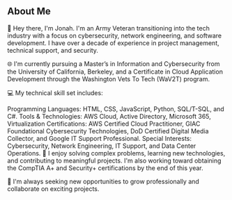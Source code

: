 ## About Me

👋 Hey there, I'm Jonah. I'm an Army Veteran transitioning into the tech industry with a focus on cybersecurity, network engineering, and software development. I have over a decade of experience in project management, technical support, and security.

🌐 I'm currently pursuing a Master’s in Information and Cybersecurity from the University of California, Berkeley, and a Certificate in Cloud Application Development through the Washington Vets To Tech (WaV2T) program.

💻 My technical skill set includes:

Programming Languages: HTML, CSS, JavaScript, Python, SQL/T-SQL, and C#.
Tools & Technologies: AWS Cloud, Active Directory, Microsoft 365, Virtualization
Certifications: AWS Certified Cloud Practitioner, GIAC Foundational Cybersecurity Technologies, DoD Certified Digital Media Collector, and Google IT Support Professional.
Special Interests: Cybersecurity, Network Engineering, IT Support, and Data Center Operations.
🔧 I enjoy solving complex problems, learning new technologies, and contributing to meaningful projects. I'm also working toward obtaining the CompTIA A+ and Security+ certifications by the end of this year.

🚀 I'm always seeking new opportunities to grow professionally and collaborate on exciting projects.
